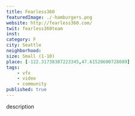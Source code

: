 ```yaml
---
title: Fearless360
featuredImage: ./-hamburgers.png
website: http://fearless360.com/
twit: fearless360team
inst: 
category: F
city: Seattle
neighborhood:
size: Small (1-10)
place: [-122.31738387223345,47.61520600728089]
tags:
    - vfx
    - video
    - community
published: true
---
```


description
